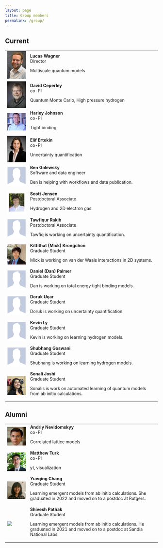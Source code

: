 ```yaml
---
layout: page
title: Group members
permalink: /group/
---
```


## Current

<table cellpadding="5" border="0" style="width:100%">
<tbody>

 <tr> <td width="15%"> <img src="/images/wagner.jpg"> </td>
<td> <span id="bioname"> <b> Lucas Wagner </b> </span>  <br>
Director
<p> Multiscale quantum models </p>
</td>
</tr>
 <tr> <td width="15%"> <img src="/images/ceperley.jpg"> </td>
<td> <span id="bioname"> <b> David Ceperley </b> </span>  <br>
co-PI
<p> Quantum Monte Carlo, High pressure hydrogen </p>
</td>
</tr>
 <tr> <td width="15%"> <img src="/images/harley.jpg"> </td>
<td> <span id="bioname"> <b> Harley Johnson </b> </span>  <br>
co-PI
<p> Tight binding </p>
</td>
</tr>
 <tr> <td width="15%"> <img src="/images/elif.jpg"> </td>
<td> <span id="bioname"> <b> Elif Ertekin </b> </span>  <br>
co-PI
<p> Uncertainty quantification </p>
</td>
</tr>
 <tr> <td width="15%"> <img src="/images/profile-placeholder.gif"> </td>
<td> <span id="bioname"> <b> Ben Galewsky </b> </span>  <br>
Software and data engineer
<p> Ben is helping with workflows and data publication. </p>
</td>
</tr>
 <tr> <td width="15%"> <img src="/images/Jensen_pic.png"> </td>
<td> <span id="bioname"> <b> Scott Jensen </b> </span>  <br>
Postdoctoral Associate
<p> Hydrogen and 2D electron gas. </p>
</td>
</tr>
 <tr> <td width="15%"> <img src="/images/profile-placeholder.gif"> </td>
<td> <span id="bioname"> <b> Tawfiqur Rakib </b> </span>  <br>
Postdoctoral Associate
<p> Tawfiq is working on uncertainty quantification. </p>
</td>
</tr>
 <tr> <td width="15%"> <img src="/images/mick.jpg"> </td>
<td> <span id="bioname"> <b> Kittithat (Mick) Krongchon </b> </span>  <br>
Graduate Student
<p> Mick is working on van der Waals interactions in 2D systems.
  </p>
</td>
</tr>
 <tr> <td width="15%"> <img src="/images/profile-placeholder.gif"> </td>
<td> <span id="bioname"> <b> Daniel (Dan) Palmer </b> </span>  <br>
Graduate Student
<p> Dan is working on total energy tight binding models. </p>
</td>
</tr>
 <tr> <td width="15%"> <img src="/images/profile-placeholder.gif"> </td>
<td> <span id="bioname"> <b> Doruk Uçar </b> </span>  <br>
Graduate Student
<p> Doruk is working on uncertainty quantification. </p>
</td>
</tr>
 <tr> <td width="15%"> <img src="/images/profile-placeholder.gif"> </td>
<td> <span id="bioname"> <b> Kevin Ly </b> </span>  <br>
Graduate Student
<p> Kevin is working on learning hydrogen models. </p>
</td>
</tr>
 <tr> <td width="15%"> <img src="/images/profile-placeholder.gif"> </td>
<td> <span id="bioname"> <b> Shubhang Goswani </b> </span>  <br>
Graduate Student
<p> Shubhang is working on learning hydrogen models. </p>
</td>
</tr>
 <tr> <td width="15%"> <img src="/images/Sonali_photo.jpg"> </td>
<td> <span id="bioname"> <b> Sonali Joshi </b> </span>  <br>
Graduate Student
<p> Sonalis is work on automated learning of quantum models from ab initio calculations. </p>
</td>
</tr>

</tbody>
</table>

## Alumni

<table cellpadding="5" border="0" style="width:100%">
<tbody>

 <tr> <td width="15%"> <img src="/images/andriy.jpg"> </td>
<td> <span id="bioname"> <b> Andriy Nevidomskyy </b> </span>  <br>
co-PI
<p> Correlated lattice models </p>
</td>
</tr>
 <tr> <td width="15%"> <img src="/images/turk.jpg"> </td>
<td> <span id="bioname"> <b> Matthew Turk </b> </span>  <br>
co-PI
<p> yt, visualization </p>
</td>
</tr>
 <tr> <td width="15%"> <img src="/images/yueqing.jpg"> </td>
<td> <span id="bioname"> <b> Yueqing Chang </b> </span>  <br>
Graduate Student
<p> Learning emergent models from ab initio calculations. She graduated in 2022 and moved on to a postdoc at Rutgers.
  </p>
</td>
</tr>
 <tr> <td width="15%"> <img src="/images/shivesh.png"> </td>
<td> <span id="bioname"> <b> Shivesh Pathak </b> </span>  <br>
Graduate Student
<p> Learning emergent models from ab initio calculations. He graduated in 2021 and moved on to a postdoc at Sandia National Labs.
  </p>
</td>
</tr>

</tbody>
</table>


